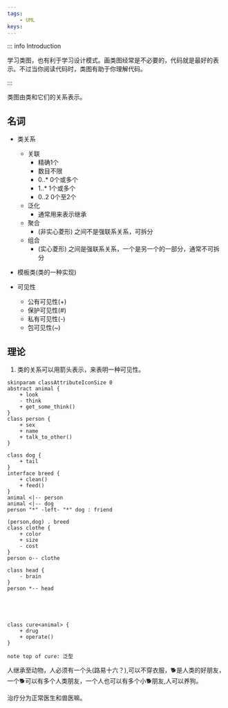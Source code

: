 ```yaml
---
tags:
    - UML
keys:
---
```

::: info Introduction

学习类图，也有利于学习设计模式。画类图经常是不必要的，代码就是最好的表示。不过当你阅读代码时，类图有助于你理解代码。

:::

类图由类和它们的关系表示。

## 名词

- 类关系
    - 关联
        - 精确1个
        - 数目不限
        - 0..* 0个或多个
        - 1..* 1个或多个
        - 0..2 0个至2个
    - 泛化 
        - 通常用来表示继承
    - 聚合
        - (非实心菱形) 之间不是强联系关系，可拆分
    - 组合
        - (实心菱形) 之间是强联系关系，一个是另一个的一部分，通常不可拆分
- 模板类(类的一种实现)

- 可见性
    - 公有可见性(+)
    - 保护可见性(#)
    - 私有可见性(-)
    - 包可见性(~)



## 理论

1. 类的关系可以用箭头表示，来表明一种可见性。



```plantuml
skinparam classAttributeIconSize 0
abstract animal {
    + look
    - think
    + get_some_think()
}
class person {
    + sex
    + name
    + talk_to_other()
}

class dog {
    + tail
}
interface breed {
    + clean()
    + feed()
}
animal <|-- person
animal <|-- dog
person "*" -left- "*" dog : friend

(person,dog) . breed
class clothe {
    + color
    + size
    - cost
}
person o-- clothe

class head {
    - brain
}
person *-- head





class cure<animal> {
    + drug
    + operate()
}

note top of cure: 泛型
```

人继承至动物，人必须有一个头(路易十六？),可以不穿衣服，🐕是人类的好朋友，一个🐕可以有多个人类朋友，一个人也可以有多个小🐕朋友,人可以养狗。

治疗分为正常医生和兽医嘛。





